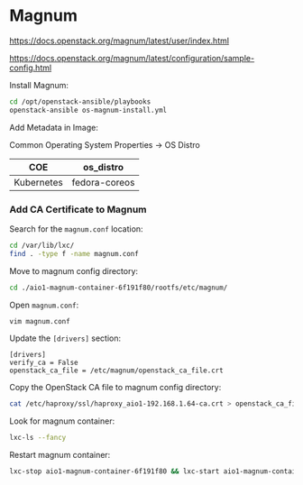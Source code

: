 # Magnum

https://docs.openstack.org/magnum/latest/user/index.html

https://docs.openstack.org/magnum/latest/configuration/sample-config.html

Install Magnum:
```bash
cd /opt/openstack-ansible/playbooks
openstack-ansible os-magnum-install.yml
```

Add Metadata in Image:

Common Operating System Properties -> OS Distro

COE | os_distro
---|---
Kubernetes | fedora-coreos

### Add CA Certificate to Magnum

Search for the `magnum.conf` location:
```bash
cd /var/lib/lxc/
find . -type f -name magnum.conf
```

Move to magnum config directory:
```bash
cd ./aio1-magnum-container-6f191f80/rootfs/etc/magnum/
```

Open `magnum.conf`:
```bash
vim magnum.conf
```

Update the `[drivers]` section:
```
[drivers]
verify_ca = False
openstack_ca_file = /etc/magnum/openstack_ca_file.crt
```

Copy the OpenStack CA file to magnum config directory:
```bash
cat /etc/haproxy/ssl/haproxy_aio1-192.168.1.64-ca.crt > openstack_ca_file.crt
```

Look for magnum container:
```bash
lxc-ls --fancy
```

Restart magnum container:
```bash
lxc-stop aio1-magnum-container-6f191f80 && lxc-start aio1-magnum-container-6f191f80
```

